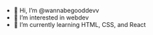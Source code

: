 - 👋 Hi, I’m @wannabegooddevv
- 👀 I’m interested in webdev
- 🌱 I’m currently learning HTML, CSS, and React


<!---
wannabegooddevv/wannabegooddevv is a ✨ special ✨ repository because its `README.md` (this file) appears on your GitHub profile.
You can click the Preview link to take a look at your changes.
--->
